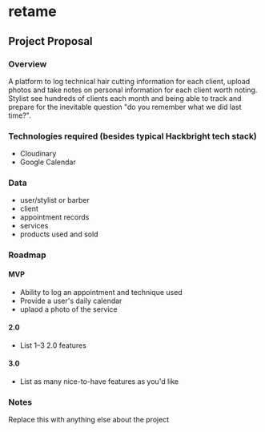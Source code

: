 # retame

## Project Proposal

### Overview

A platform to log technical hair cutting information for each client, upload photos and take notes on personal information for each client worth noting. 
Stylist see hundreds of clients each month and being able to track and prepare for the inevitable question "do you remember what we did last time?".

### Technologies required (besides typical Hackbright tech stack)

- Cloudinary
- Google Calendar

### Data

- user/stylist or barber
- client
- appointment records
- services
- products used and sold

### Roadmap

#### MVP

- Ability to log an appointment and technique used
- Provide a user's daily calendar
- uplaod a photo of the service 

#### 2.0

- List 1–3 2.0 features

#### 3.0

- List as many nice-to-have features as you'd like

### Notes

Replace this with anything else about the project
